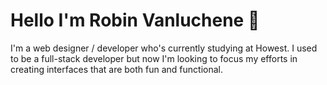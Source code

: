 # Hello I'm Robin Vanluchene 👋

I'm a web designer / developer who's currently studying at Howest.
I used to be a full-stack developer but now I'm looking to focus my efforts in creating interfaces that are both fun and functional.


<!--
**VanlucheneRobin/VanlucheneRobin** is a ✨ _special_ ✨ repository because its `README.md` (this file) appears on your GitHub profile.

Here are some ideas to get you started:

- 🔭 I’m currently working on ...
- 🌱 I’m currently learning ...
- 👯 I’m looking to collaborate on ...
- 🤔 I’m looking for help with ...
- 💬 Ask me about ...
- 📫 How to reach me: ...
- 😄 Pronouns: ...
- ⚡ Fun fact: ...
-->
